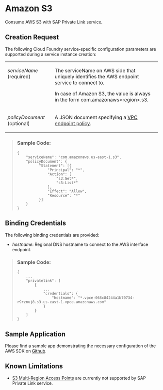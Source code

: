 <!-- loiob7b0e391d04048a2a20499cd1b67d907 -->

# Amazon S3

Consume AWS S3 with SAP Private Link service.



<a name="loiob7b0e391d04048a2a20499cd1b67d907__section_l2p_djt_45b"/>

## Creation Request

The following Cloud Foundry service-specific configuration parameters are supported during a service instance creation:


<table>
<tr>
<td valign="top">

*serviceName* \(required\)



</td>
<td valign="top">

The serviceName on AWS side that uniquely identifies the AWS endpoint service to connect to.

In case of Amazon S3, the value is always in the form com.amazonaws<region\>.s3.



</td>
</tr>
<tr>
<td valign="top">

*policyDocument* \(optional\)



</td>
<td valign="top">

A JSON document specifying a [VPC endpoint policy](https://docs.aws.amazon.com/vpc/latest/privatelink/vpc-endpoints-access.html).



</td>
</tr>
</table>

> ### Sample Code:  
> ```
> {
>     "serviceName": "com.amazonaws.us-east-1.s3",
>     "policyDocument": {
>           "Statement": [{
>               "Principal": "*",
>               "Action": [
>                   "s3:Get*",
>                   "s3:List*"
>               ],
>               "Effect": "Allow",
>               "Resource": "*"
>           }]
>     }
> }
> ```



<a name="loiob7b0e391d04048a2a20499cd1b67d907__section_wzg_5jt_45b"/>

## Binding Credentials

The following binding credentials are provided:

-   *hostname*: Regional DNS hostname to connect to the AWS interface endpoint.

> ### Sample Code:  
> ```
> {
>     ...
>     "privatelink": [
>         {
>             ...
>             "credentials": {
>                 "hostname": "*.vpce-068c84244a1b70734-r9rznuj8.s3.us-east-1.vpce.amazonaws.com"
>             }
>         }
>     ]
> }
> ```



<a name="loiob7b0e391d04048a2a20499cd1b67d907__section_cmg_lyq_nvb"/>

## Sample Application

Please find a sample app demonstrating the necessary configuration of the AWS SDK on [Github](https://github.com/SAP-samples/private-link-aws-services/tree/main/s3).



<a name="loiob7b0e391d04048a2a20499cd1b67d907__section_w2c_bkt_45b"/>

## Known Limitations

-   [S3 Multi-Region Access Points](https://docs.aws.amazon.com/AmazonS3/latest/userguide/MultiRegionAccessPoints.html) are currently not supported by SAP Private Link service.


